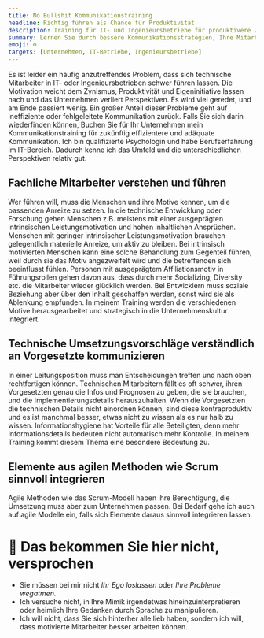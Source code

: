 ```yaml
---
title: No Bullshit Kommunikationstraining
headline: Richtig führen als Chance für Produktivität
description: Training für IT- und Ingenieursbetriebe für produktivere Zusammenarbeit durch sinnvolle Kommunikationsmethoden
summary: Lernen Sie durch bessere Kommunikationsstrategien, Ihre Mitarbeiter effektiv zu führen.
emoji: ⚙️
targets: [Unternehmen, IT-Betriebe, Ingenieursbetriebe]
---
```


Es ist leider ein häufig anzutreffendes Problem, dass sich technische Mitarbeiter in IT- oder Ingenieursbetrieben schwer führen lassen.
Die Motivation weicht dem Zynismus, Produktivität und Eigeninitiative lassen nach und das Unternehmen verliert Perspektiven.
Es wird viel geredet, und am Ende passiert wenig.
Ein großer Anteil dieser Probleme geht auf ineffiziente oder fehlgeleitete Kommunikation zurück.
Falls Sie sich darin wiederfinden können, Buchen Sie für Ihr Unternehmen mein Kommunikationstraining für zukünftig effizientere und adäquate Kommunikation.
Ich bin qualifizierte Psychologin und habe Berufserfahrung im IT-Bereich.
Dadurch kenne ich das Umfeld und die unterschiedlichen Perspektiven relativ gut.

## Fachliche Mitarbeiter verstehen und führen

Wer führen will, muss die Menschen und ihre Motive kennen, um die passenden Anreize zu setzen.
In die technische Entwicklung oder Forschung gehen Menschen z.B. meistens mit einer ausgeprägten intrinsischen Leistungsmotivation und hohen inhaltlichen Ansprüchen.
Menschen mit geringer intrinsischer Leistungsmotivation brauchen gelegentlich materielle Anreize, um aktiv zu bleiben.
Bei intrinsisch motivierten Menschen kann eine solche Behandlung zum Gegenteil führen,
weil durch sie das Motiv angezweifelt wird und die betreffenden sich beeinflusst fühlen.
Personen mit ausgeprägtem Affiliationsmotiv in Führungsrollen gehen davon aus, dass durch mehr Socializing, Diversity etc. die Mitarbeiter wieder glücklich werden.
Bei Entwicklern muss soziale Beziehung aber über den Inhalt geschaffen werden, sonst wird sie als Ablenkung empfunden.
In meinem Training werden die verschiedenen Motive herausgearbeitet und strategisch in die Unternehmenskultur integriert.

## Technische Umsetzungsvorschläge verständlich an Vorgesetzte kommunizieren

In einer Leitungsposition muss man Entscheidungen treffen und nach oben rechtfertigen können.
Technischen Mitarbeitern fällt es oft schwer, ihren Vorgesetzten genau die Infos und Prognosen zu geben, die sie brauchen, und die Implementierungsdetails herauszuhalten.
Wenn die Vorgesetzten die technischen Details nicht einordnen können, sind diese kontraproduktiv und es ist manchmal besser,
etwas nicht zu wissen als es nur halb zu wissen.
Informationshygiene hat Vorteile für alle Beteiligten, denn mehr Informationsdetails bedeuten nicht automatisch mehr Kontrolle.
In meinem Training kommt diesem Thema eine besondere Bedeutung zu.

## Elemente aus agilen Methoden wie Scrum sinnvoll integrieren

Agile Methoden wie das Scrum-Modell haben ihre Berechtigung, die Umsetzung muss aber zum Unternehmen passen.
Bei Bedarf gehe ich auch auf agile Modelle ein, falls sich Elemente daraus sinnvoll integrieren lassen.

# 🚫 Das bekommen Sie hier nicht, versprochen

- Sie müssen bei mir nicht _Ihr Ego loslassen_ oder _Ihre Probleme wegatmen._
- Ich versuche nicht, in Ihre Mimik irgendetwas hineinzuinterpretieren oder heimlich Ihre Gedanken durch Sprache zu manipulieren.
- Ich will nicht, dass Sie sich hinterher alle lieb haben, sondern ich will, dass motivierte Mitarbeiter besser arbeiten können.
